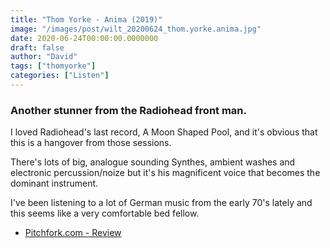 ```yaml
---
title: "Thom Yorke - Anima (2019)"
image: "/images/post/wilt_20200624_thom.yorke.anima.jpg"
date: 2020-06-24T00:00:00.0000000
draft: false
author: "David"
tags: ["thomyorke"]
categories: ["Listen"]
---
```

### Another stunner from the Radiohead front man.   
  
I loved Radiohead's last record, A Moon Shaped Pool,  and it's obvious that this is a hangover from those sessions.   
  
There's lots of big, analogue sounding Synthes, ambient washes and electronic percussion/noize but it's his magnificent voice that becomes the dominant instrument.    
  
I've been listening to a lot of German music from the early 70's lately and this seems like a very comfortable bed fellow.  

-  [Pitchfork.com - Review](https://pitchfork.com/reviews/albums/thom-yorke-anima/)